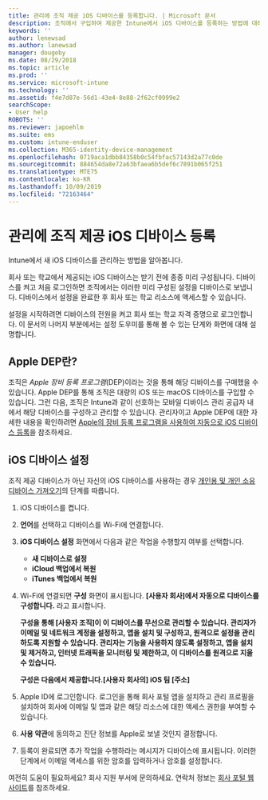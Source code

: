 ```yaml
---
title: 관리에 조직 제공 iOS 디바이스를 등록합니다. | Microsoft 문서
description: 조직에서 구입하여 제공한 Intune에서 iOS 디바이스를 등록하는 방법에 대해 설명합니다.
keywords: ''
author: lenewsad
ms.author: lanewsad
manager: dougeby
ms.date: 08/29/2018
ms.topic: article
ms.prod: ''
ms.service: microsoft-intune
ms.technology: ''
ms.assetid: f4e7d87e-56d1-43e4-8e88-2f62cf0999e2
searchScope:
- User help
ROBOTS: ''
ms.reviewer: japoehlm
ms.suite: ems
ms.custom: intune-enduser
ms.collection: M365-identity-device-management
ms.openlocfilehash: 0719aca1dbb84358b0c54fbfac57143d2a77c0de
ms.sourcegitcommit: 884654da8e72a63bfaea6b5def6c7891b065f251
ms.translationtype: MTE75
ms.contentlocale: ko-KR
ms.lasthandoff: 10/09/2019
ms.locfileid: "72163464"
---
```

# <a name="enroll-your-organization-provided-ios-device-in-management"></a>관리에 조직 제공 iOS 디바이스 등록

Intune에서 새 iOS 디바이스를 관리하는 방법을 알아봅니다.  

회사 또는 학교에서 제공되는 iOS 디바이스는 받기 전에 종종 미리 구성됩니다. 디바이스를 켜고 처음 로그인하면 조직에서는 이러한 미리 구성된 설정을 디바이스로 보냅니다. 디바이스에서 설정을 완료한 후 회사 또는 학교 리소스에 액세스할 수 있습니다.  

설정을 시작하려면 디바이스의 전원을 켜고 회사 또는 학교 자격 증명으로 로그인합니다. 이 문서의 나머지 부분에서는 설정 도우미를 통해 볼 수 있는 단계와 화면에 대해 설명합니다.

## <a name="what-is-apple-dep"></a>Apple DEP란?

조직은 *Apple 장비 등록 프로그램*(DEP)이라는 것을 통해 해당 디바이스를 구매했을 수 있습니다. Apple DEP를 통해 조직은 대량의 iOS 또는 macOS 디바이스를 구입할 수 있습니다. 그런 다음, 조직은 Intune과 같이 선호하는 모바일 디바이스 관리 공급자 내에서 해당 디바이스를 구성하고 관리할 수 있습니다. 관리자이고 Apple DEP에 대한 자세한 내용을 확인하려면 [Apple의 장비 등록 프로그램을 사용하여 자동으로 iOS 디바이스 등록](/intune/enrollment/device-enrollment-program-enroll-ios)을 참조하세요.

## <a name="set-up-your-ios-device"></a>iOS 디바이스 설정

조직 제공 디바이스가 아닌 자신의 iOS 디바이스를 사용하는 경우 [개인용 및 개인 소유 디바이스 가져오기](enroll-your-device-in-intune-ios.md)의 단계를 따릅니다.  

1. iOS 디바이스를 켭니다.
2. **언어**를 선택하고 디바이스를 Wi-Fi에 연결합니다.
3. **iOS 디바이스 설정** 화면에서 다음과 같은 작업을 수행할지 여부를 선택합니다.
   - **새 디바이스로 설정**
   - **iCloud 백업에서 복원**
   - **iTunes 백업에서 복원**

4. Wi-Fi에 연결되면 **구성** 화면이 표시됩니다. **[사용자 회사]에서 자동으로 디바이스를 구성합니다.** 라고 표시합니다.

   **구성을 통해 [사용자 조직]이 이 디바이스를 무선으로 관리할 수 있습니다. 관리자가 이메일 및 네트워크 계정을 설정하고, 앱을 설치 및 구성하고, 원격으로 설정을 관리하도록 지원할 수 있습니다. 관리자는 기능을 사용하지 않도록 설정하고, 앱을 설치 및 제거하고, 인터넷 트래픽을 모니터링 및 제한하고, 이 디바이스를 원격으로 지울 수 있습니다.**

   **구성은 다음에서 제공합니다.[사용자 회사의] iOS 팀 [주소]**

5. Apple ID에 로그인합니다. 로그인을 통해 회사 포털 앱을 설치하고 관리 프로필을 설치하여 회사에 이메일 및 앱과 같은 해당 리소스에 대한 액세스 권한을 부여할 수 있습니다.
6. **사용 약관**에 동의하고 진단 정보를 Apple로 보낼 것인지 결정합니다.
7. 등록이 완료되면 추가 작업을 수행하라는 메시지가 디바이스에 표시됩니다. 이러한 단계에서 이메일 액세스를 위한 암호를 입력하거나 암호를 설정합니다.

여전히 도움이 필요하세요? 회사 지원 부서에 문의하세요. 연락처 정보는 [회사 포털 웹 사이트](https://go.microsoft.com/fwlink/?linkid=2010980)를 참조하세요.
